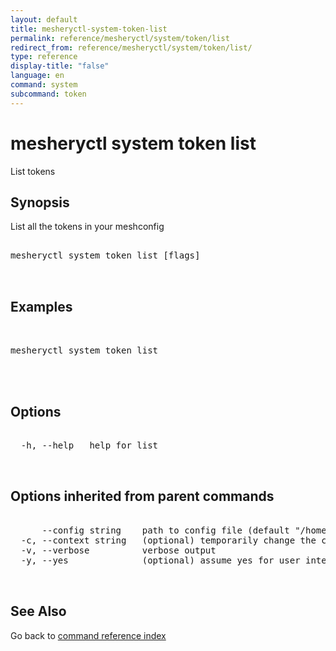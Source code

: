 ```yaml
---
layout: default
title: mesheryctl-system-token-list
permalink: reference/mesheryctl/system/token/list
redirect_from: reference/mesheryctl/system/token/list/
type: reference
display-title: "false"
language: en
command: system
subcommand: token
---
```


# mesheryctl system token list

List tokens

## Synopsis

List all the tokens in your meshconfig

<pre class='codeblock-pre'>
<div class='codeblock'>
mesheryctl system token list [flags]

</div>
</pre> 

## Examples

<pre class='codeblock-pre'>
<div class='codeblock'>

mesheryctl system token list
	

</div>
</pre> 

## Options

<pre class='codeblock-pre'>
<div class='codeblock'>
  -h, --help   help for list

</div>
</pre>

## Options inherited from parent commands

<pre class='codeblock-pre'>
<div class='codeblock'>
      --config string    path to config file (default "/home/admin-pc/.meshery/config.yaml")
  -c, --context string   (optional) temporarily change the current context.
  -v, --verbose          verbose output
  -y, --yes              (optional) assume yes for user interactive prompts.

</div>
</pre>

## See Also

Go back to [command reference index](/reference/mesheryctl/) 
